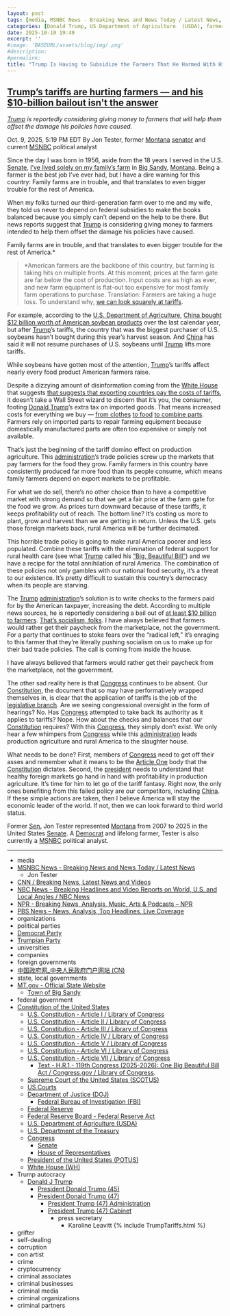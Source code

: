 ```yaml
---
layout: post
tags: [media, MSNBC News - Breaking News and News Today / Latest News, Jon Tester, CNN / Breaking News Latest News and Videos, NBC News - Breaking Headlines and Video Reports on World U.S. and Local Angles / NBC News, NPR - Breaking News Analysis Music Arts & Podcasts – NPR, PBS News – News Analysis Top Headlines Live Coverage, organizations, political parties, Democrat Party, Trumpian Party, universities, companies, foreign governments, 中国政府网_中央人民政府门户网站 (CN), state local governments, MT.gov - Official State Website, Town of Big Sandy, federal government, Constitution of the United States, U.S. Constitution - Article I / Library of Congress, U.S. Constitution - Article II / Library of Congress, U.S. Constitution - Article III / Library of Congress, U.S. Constitution - Article IV / Library of Congress, U.S. Constitution - Article V / Library of Congress, U.S. Constitution - Article VI / Library of Congress, U.S. Constitution - Article VII / Library of Congress, Text - H.R.1 - 119th Congress (2025-2026) –  One Big Beautiful Bill Act / Congress.gov / Library of Congress., Supreme Court of the United States (SCOTUS), US Courts, Department of Justice (DOJ), Federal Bureau of Investigation (FBI), Federal Reserve, Federal Reserve Board - Federal Reserve Act, U.S. Department of Agriculture (USDA), U.S. Department of the Treasury, Congress, Senate, House of Representatives, President of the United States (POTUS), White House (WH), Trump autocracy, Donald J Trump, President Donald Trump (45), President Donald Trump (47), President Trump (47) Administration, President Trump (47) Cabinet, press secretary, Karoline Leavitt, grifter, self-dealing, corruption, con artist, crime, cryptocurrency, criminal associates, criminal businesses, criminal media, criminal organizations, criminal partners]
categories: [Donald Trump, US Department of Agriculture  (USDA), farmers, tariffs, exports, farm subsidies]
date: 2025-10-10 19:49
excerpt: ''
#image: 'BASEURL/assets/blog/img/.png'
#description:
#permalink:
title: "Trump Is Having to Subsidize the Farmers That He Harmed With His Tariffs"
---
```



## [Trump’s tariffs are hurting farmers — and his \$10-billion bailout isn't the answer](https://www.msnbc.com/opinion/msnbc-opinion/trump-tariffs-farmers-10-billion-bailout-jon-tester-rcna236157)

*[Trump](https://www.donaldjtrump.com/) is reportedly considering giving money to farmers that will help them offset the damage his policies have caused.*

Oct. 9, 2025, 5:19 PM EDT
By Jon Tester, former [Montana](https://www.mt.gov/) [senator](https://www.senate.gov) and current [MSNBC](https://www.msnbc.com/) political analyst

Since the day I was born in 1956, aside from the 18 years I served in the U.S. [Senate](https://www.senate.gov/), [I’ve lived solely on my family’s farm](https://www.msnbc.com/opinion/msnbc-opinion/farm-bill-trump-republican-house-support-jon-tester-rcna207805) in [Big Sandy](https://townofbigsandy.com/), [Montana](https://www.mt.gov/). Being a farmer is the best job I’ve ever had, but I have a dire warning for this country: Family farms are in trouble, and that translates to even bigger trouble for the rest of America.

When my folks turned our third-generation farm over to me and my wife, they told us never to depend on federal subsidies to make the books balanced because you simply can’t depend on the help to be there. But news reports suggest that [Trump](https://www.donaldjtrump.com/) is considering giving money to farmers intended to help them offset the damage his policies have caused.

Family farms are in trouble, and that translates to even bigger trouble for the rest of America.*

> *American farmers are the backbone of this country, but farming is taking hits on multiple fronts. At this moment, prices at the farm gate are far below the cost of production. Input costs are as high as ever, and new farm equipment is flat-out too expensive for most family farm operations to purchase. Translation: Farmers are taking a huge loss. To understand why, [we can look squarely at tariffs](https://www.nbcnews.com/business/economy/trump-trade-argentina-china-soybeans-rcna235257).

For example, according to the [U.S. Department of Agriculture](https://www.usda.gov/), [China bought \$12 billion worth of American soybean products](https://www.nbcnews.com/business/economy/trump-trade-argentina-china-soybeans-rcna235257) over the last calendar year, but after [Trump](https://www.donaldjtrump.com/)’s tariffs, the country that was the biggest purchaser of U.S. soybeans hasn’t bought during this year’s harvest season. And [China](https://www.gov.cn/) has said it will not resume purchases of U.S. soybeans until [Trump](https://www.donaldjtrump.com/) lifts more tariffs.

While soybeans have gotten most of the attention, [Trump](https://www.donaldjtrump.com/)’s tariffs affect nearly every food product American farmers raise.

Despite a dizzying amount of disinformation coming from the [White House](https://www.whitehouse.gov/) that suggests [that suggests that exporting countries pay the costs of tariffs](https://www.msnbc.com/top-stories/latest/trump-tariff-reality-higher-prices-rcna203827), it doesn’t take a Wall Street wizard to discern that it’s you, the consumer, footing [Donald Trump](https://www.donaldjtrump.com/)’s extra tax on imported goods. That means increased costs for everything we buy — [from clothes](https://www.cnn.com/2025/08/01/economy/tariff-more-expensive) [to food](https://www.npr.org/2025/09/19/nx-s1-5539547/grocery-prices-tariffs-food-inflation) [to combine parts](https://www.farmprogress.com/business/tractor-makers-warn-trumps-tariffs-to-hike-machinery-prices-for-farmers-worldwide). Farmers rely on imported parts to repair farming equipment because domestically manufactured parts are often too expensive or simply not available.

That’s just the beginning of the tariff domino effect on production agriculture. This [administration](https://www.whitehouse.gov/administration/)’s trade policies screw up the markets that pay farmers for the food they grow. Family farmers in this country have consistently produced far more food than its people consume, which means family farmers depend on export markets to be profitable.

For what we do sell, there’s no other choice than to have a competitive market with strong demand so that we get a fair price at the farm gate for the food we grow. As prices turn downward because of these tariffs, it keeps profitability out of reach. The bottom line? It’s costing us more to plant, grow and harvest than we are getting in return. Unless the U.S. gets those foreign markets back, rural America will be further decimated.

This horrible trade policy is going to make rural America poorer and less populated. Combine these tariffs with the elimination of federal support for rural health care (see what [Trump](https://www.donaldjtrump.com/) called his [“Big, Beautiful Bill”](https://www.congress.gov/bill/119th-congress/house-bill/1/text)) and we have a recipe for the total annihilation of rural America. The combination of these policies not only gambles with our national food security, it’s a threat to our existence. It’s pretty difficult to sustain this country’s democracy when its people are starving.

The [Trump](https://www.donaldjtrump.com/) [administration](https://www.whitehouse.gov/administration/)’s solution is to write checks to the farmers paid for by the American taxpayer, increasing the debt. According to multiple news sources, he is reportedly considering a bail out of [at least \$10 billion to farmers](https://www.pbs.org/newshour/show/trump-considers-10-billion-bailout-for-farmers-as-tariffs-disrupt-the-market). [That’s socialism, folks](https://www.msnbc.com/top-stories/latest/trump--socialism-mining-trilogy-metals-rcna236213). I have always believed that farmers would rather get their paycheck from the marketplace, not the government. For a party that continues to stoke fears over the “radical left,” it’s enraging to this farmer that they’re literally pushing socialism on us to make up for their bad trade policies. The call is coming from inside the house.

I have always believed that farmers would rather get their paycheck from the marketplace, not the government.

The other sad reality here is that [Congress](https://www.congress.gov/) continues to be absent. Our [Constitution](https://constitution.congress.gov/constitution/), the document that so may have performatively wrapped themselves in, is clear that the application of tariffs is the job of the [legislative branch](https://www.congress.gov/). Are we seeing congressional oversight in the form of hearings? No. Has [Congress](https://www.congress.gov/) attempted to take back its authority as it applies to tariffs? Nope. How about the checks and balances that our [Constitution](https://constitution.congress.gov/constitution/) requires? With this [Congress](https://www.congress.gov/), they simply don’t exist. We only hear a few whimpers from [Congress](https://www.congress.gov/) while this [administration](https://www.whitehouse.gov/administration/) leads production agriculture and rural America to the slaughter house.

What needs to be done? First, members of [Congress](https://www.congress.gov/) need to get off their asses and remember what it means to be the [Article One](https://constitution.congress.gov/constitution/article-1/) body that the [Constitution](https://constitution.congress.gov/constitution/) dictates. Second, the [president](https://www.whitehouse.gov/) needs to understand that healthy foreign markets go hand in hand with profitability in production agriculture. It’s time for him to let go of the tariff fantasy. Right now, the only ones benefiting from this failed policy are our competitors, including [China](https://www.gov.cn/). If these simple actions are taken, then I believe America will stay the economic leader of the world. If not, then we can look forward to third world status.

Former [Sen.](https://www.senate.gov/) Jon Tester represented [Montana](https://www.mt.gov/) from 2007 to 2025 in the United States [Senate](https://www.senate.gov/). A [Democrat](https:://www.democrats.org/) and lifelong farmer, Tester is also currently a [MSNBC](https://www.msnbc.com/) political analyst.

----
- media
- [MSNBC News - Breaking News and News Today / Latest News](https://www.msnbc.com/)
    - Jon Tester
- [CNN / Breaking News, Latest News and Videos](https://www.cnn.com/)
- [NBC News - Breaking Headlines and Video Reports on World, U.S. and Local Angles / NBC News](https://www.nbcnews.com/)
- [NPR - Breaking News, Analysis, Music, Arts & Podcasts – NPR](https://www.npr.org/)
- [PBS News – News, Analysis, Top Headlines, Live Coverage](https://www.pbs.org/)
- organizations
- political parties
- [Democrat Party](https://www.democrats.org/)
- [Trumpian Party](https://www.gop.com/)
- universities
- companies
- foreign governments
- [中国政府网_中央人民政府门户网站 (CN)](https://www.gov.cn/)
- state, local governments 
- [MT.gov - Official State Website](https://mt.gov/)
    - [Town of Big Sandy](https://townofbigsandy.com/)
- federal government
- [Constitution of the United States](https://constitution.congress.gov/constitution/)
    - [U.S. Constitution - Article I / Library of Congress](https://constitution.congress.gov/constitution/article-1/)
    - [U.S. Constitution - Article II / Library of Congress](https://constitution.congress.gov/constitution/article-2/)
    - [U.S. Constitution - Article III / Library of Congress](https://constitution.congress.gov/constitution/article-3/)
    - [U.S. Constitution - Article IV / Library of Congress](https://constitution.congress.gov/constitution/article-4/)
    - [U.S. Constitution - Article V / Library of Congress](https://constitution.congress.gov/constitution/article-5/)
    - [U.S. Constitution - Article VI / Library of Congress](https://constitution.congress.gov/constitution/article-6/)
    - [U.S. Constitution - Article VII / Library of Congress](https://constitution.congress.gov/constitution/article-7/)
        - [Text - H.R.1 - 119th Congress (2025-2026): One Big Beautiful Bill Act / Congress.gov / Library of Congress](https://www.congress.gov/bill/119th-congress/house-bill/1/text).
    - [Supreme Court of the United States (SCOTUS)](https://www.supremecourt.gov/)
    - [US Courts](https://www.uscourts.gov/)
    - [Department of Justice (DOJ)](https://www.justice.gov/)
        - [Federal Bureau of Investigation (FBI)](https://www.fbi.gov/)
    - [Federal Reserve](https://www.federalreserve.gov/)
    - [Federal Reserve Board - Federal Reserve Act](https://www.federalreserve.gov/aboutthefed/fract.htm)
    - [U.S. Department of Agriculture (USDA)](https://www.usda.gov/)
    - [U.S. Department of the Treasury](https://home.treasury.gov/)
    - [Congress](https://www.congress.gov/)
        - [Senate](https://www.senate.gov/)
        - [House of Representatives](https://www.house.gov/)
     - [President of the United States (POTUS)](https://www.whitehouse.gov/)
    - [White House (WH)](https://www.whitehouse.gov/)
- Trump autocracy
    - [Donald J Trump](https://www.donaldjtrump.com/)
        - [President Donald Trump (45)](https://trumpwhitehouse.archives.gov/)
        - [President Donald Trump (47)](https://www.whitehouse.gov/administration/donald-j-trump/)
            - [President Trump (47) Administration](https://www.whitehouse.gov/administration/)
            - [President Trump (47) Cabinet](https://www.whitehouse.gov/administration/the-cabinet/)
                - press secretary
                    - Karoline Leavitt
{% include TrumpTariffs.html %}
- grifter
- self-dealing
- corruption
- con artist
- crime
- cryptocurrency
- criminal associates
- criminal businesses
- criminal media
- criminal organizations
- criminal partners